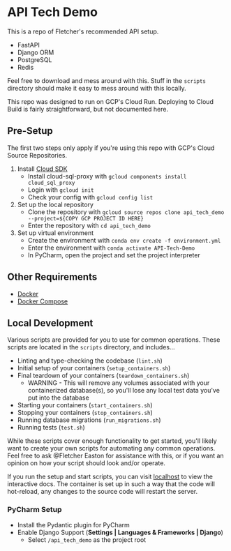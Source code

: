 # API Tech Demo

This is a repo of Fletcher's recommended API setup.

- FastAPI
- Django ORM
- PostgreSQL
- Redis

Feel free to download and mess around with this. Stuff in the `scripts` directory should make it easy to mess around with this locally.

This repo was designed to run on GCP's Cloud Run. Deploying to Cloud Build is fairly straightforward, but not documented here.

## Pre-Setup

The first two steps only apply if you're using this repo with GCP's Cloud Source Repositories.

1. Install [Cloud SDK](https://cloud.google.com/sdk/docs/quickstart)
    - Install cloud-sql-proxy with `gcloud components install cloud_sql_proxy`
    - Login with `gcloud init`
    - Check your config with `gcloud config list`
2. Set up the local repository
    - Clone the repository with `gcloud source repos clone api_tech_demo --project=${COPY GCP PROJECT ID HERE}`
    - Enter the repository with `cd api_tech_demo`
3. Set up virtual environment
    - Create the environment with `conda env create -f environment.yml`
    - Enter the environment with `conda activate API-Tech-Demo`
    - In PyCharm, open the project and set the project interpreter

## Other Requirements

- [Docker](https://www.docker.com/)
- [Docker Compose](https://docs.docker.com/compose/install/)

## Local Development

Various scripts are provided for you to use for common operations. These scripts are located in the `scripts` directory, and includes...

- Linting and type-checking the codebase (`lint.sh`)
- Initial setup of your containers (`setup_containers.sh`)
- Final teardown of your containers (`teardown_containers.sh`)
    - WARNING - This will remove any volumes associated with your containerized database(s), so you'll lose any local test data you've put into the database
- Starting your containers (`start_containers.sh`)
- Stopping your containers (`stop_containers.sh`)
- Running database migrations (`run_migrations.sh`)
- Running tests (`test.sh`)

While these scripts cover enough functionality to get started, you'll likely want to create your own scripts for automating any common operations. Feel free to ask @Fletcher Easton  for assistance with this, or if you want an opinion on how your script should look and/or operate.

If you run the setup and start scripts, you can visit [localhost](http://127.0.0.1:8000/docs) to view the interactive docs.
The container is set up in such a way that the code will hot-reload, any changes to the source code will restart the server.

### PyCharm Setup

- Install the Pydantic plugin for PyCharm
- Enable Django Support (**Settings | Languages & Frameworks | Django**)
    - Select `/api_tech_demo` as the project root
